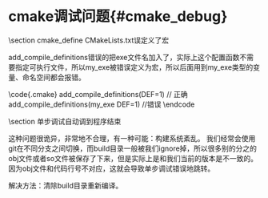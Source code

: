 cmake调试问题{#cmake_debug}
===========================


\section cmake_define CMakeLists.txt误定义了宏

add_compile_definitions错误的把exe文件名加入了，实际上这个配置函数不需要指定可执行文件，所以my_exe被错误定义为宏，所以后面用到my_exe类型的变量、命名空间都会报错。

\code{.cmake}
add_compile_definitions(DEF=1)  // 正确
add_compile_definitions(my_exe DEF=1)  //错误
\endcode


\section 单步调试自动调到程序结束

这种问题很诡异，非常地不合理，有一种可能：构建系统紊乱。
我们经常会使用git在不同分支之间切换，而build目录一般被我们ignore掉，所以很多别的分之的obj文件或者so文件被保存了下来，但是实际上是和我们当前的版本是不一致的。
因为obj文件和代码行号不对应，这就会导致单步调试错误地跳转。

解决方法：清除build目录重新编译。